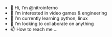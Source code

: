 - 👋 Hi, I’m @nitroinferno
- 👀 I’m interested in video games & engineering
- 🌱 I’m currently learning python, linux
- 💞️ I’m looking to collaborate on anything
- 📫 How to reach me ...

<!---
nitroinferno/nitroinferno is a ✨ special ✨ repository because its `README.md` (this file) appears on your GitHub profile.
You can click the Preview link to take a look at your changes.
--->

